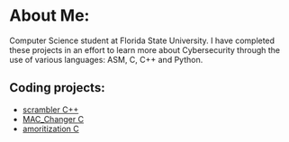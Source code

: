 # About Me:
Computer Science student at Florida State University. I have completed these projects in an effort to learn more about Cybersecurity through the use of various languages: ASM, C, C++ and Python. 

## Coding projects:
- [scrambler C++](https://github.com/kbrode01/scrambler)
- [MAC_Changer C](https://github.com/kbrode01/MAC_changer)
- [amoritization C](https://github.com/kbrode01/amoritization)



